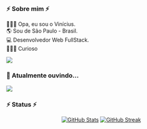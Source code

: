 <h3> ⚡️ Sobre mim ⚡️ </h3>
<p>
 🧑🏻‍🦱 Opa, eu sou o Vinícius. <br/>
 🌎 Sou de São Paulo - Brasil. <br/>
 💻 Desenvolvedor Web FullStack. <br/>
 👨🏻‍🚀 Curioso <br/>
  
 <a href="mailto:vserafim_o@outlook.com" ><img src="https://img.shields.io/badge/-e--mail-FED74E.svg?style=for-the-badge&logo=Microsoft&logoColor=black"/></a> <br/>
  
  
 <div>
    <h3> 🎵 Atualmente ouvindo... </h3>
    <img src="https://spotify-github-profile.vercel.app/api/view?uid=31trgxuzmpr7xzwzqr2xgjyuiype&cover_image=true&theme=natemoo-re&show_offline=true&background_color=121212&bar_color=FEA525&bar_color_cover=false" />
 </div>
</p>


<h3> ⚡️ Status ⚡️ </h3>
<div align="center">
 
  [![GitHub Stats](https://github-readme-stats.vercel.app/api?username=Vinicin1101&show_icons=true&theme=slateorange&icon_color=FED74E&title_color=FEA525&border_color=FEA525&count_private=false#gh-dark-mode-only)](https://www.vinicin.host)                                                                                                                                                                                                                                                                                                                             [![GitHub Streak](https://streak-stats.demolab.com/?user=Vinicin1101&theme=buefy-dark&locale=pt_BR&background=36393f&border=FEA525&stroke=FF4C00&fire=FF4C00&ring=FEA525&sideLabels=FFF&sideNums=FED74E&dates=36393f&currStreakLabel=FFF&currStreakNum=FF9D00)](https://www.vinicin.host)

</div>


<!---
Vinicin1101/Vinicin1101 is a ✨ special ✨ repository because its `README.md` (this file) appears on your GitHub profile.
You can click the Preview link to take a look at your changes.
--->

